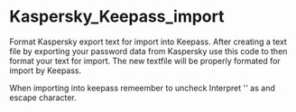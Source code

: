 # Kaspersky_Keepass_import
Format Kaspersky export text for import into Keepass.
After creating a text file by exporting your password data from Kaspersky use this code to then format your text for import.
The new textfile will be properly formated for import by Keepass. 

When importing into keepass remeember to
uncheck Interpret '\' as and escape character.
